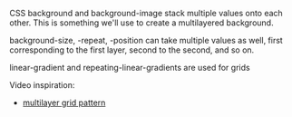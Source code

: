 CSS background and background-image stack multiple values onto each other. This is something we'll use to create a multilayered background.

background-size, -repeat, -position can take multiple values as well, first corresponding to the first layer, second to the second, and so on.

linear-gradient and repeating-linear-gradients are used for grids


Video inspiration:
- [multilayer grid pattern](https://youtu.be/QMoKpkE3c6s?si=LZn3JBUi0aZnDY9D)